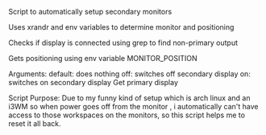 
Script to automatically setup secondary monitors

Uses xrandr and env variables to determine monitor and positioning

Checks if display is connected using grep to find non-primary output


Gets positioning using env variable MONITOR_POSITION

Arguments:
  default: does nothing
  off: switches off secondary display
  on: switches on secondary display
Get primary display


Script Purpose: Due to my funny kind of setup which is arch linux and an i3WM so when power goes off from the monitor , i automatically can't have access to those workspaces on the monitors, so this script helps me to reset it all back.
